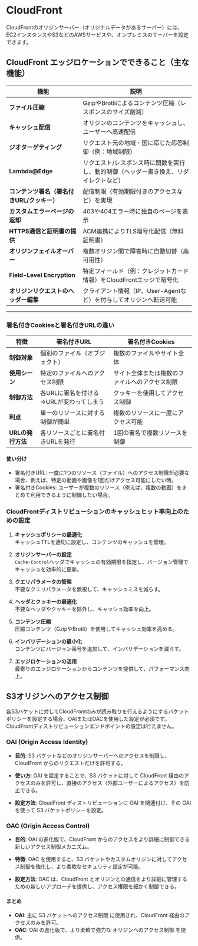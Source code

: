 # CloudFront

CloudFrontのオリジンサーバー（オリジナルデータがあるサーバー）には、EC2インスタンスやS3などのAWSサービスや、オンプレミスのサーバーを設定できます。

## CloudFront エッジロケーションでできること（主な機能）

| 機能 | 説明 |
|------|------|
| **ファイル圧縮** | GzipやBrotliによるコンテンツ圧縮（レスポンスのサイズ削減） |
| **キャッシュ配信** | オリジンのコンテンツをキャッシュし、ユーザーへ高速配信 |
| **ジオターゲティング** | リクエスト元の地域・国に応じた応答制御（例：地域制限） |
| **Lambda@Edge** | リクエスト/レスポンス時に関数を実行し、動的制御（ヘッダー書き換え、リダイレクトなど） |
| **コンテンツ署名（署名付きURL/クッキー）** | 配信制限（有効期限付きのアクセスなど）を実現 |
| **カスタムエラーページの返却** | 403や404エラー時に独自のページを表示 |
| **HTTPS通信と証明書の提供** | ACM連携によりTLS暗号化配信（無料証明書） |
| **オリジンフェイルオーバー** | 複数オリジン間で障害時に自動切替（高可用性） |
| **Field-Level Encryption** | 特定フィールド（例：クレジットカード情報）をCloudFrontエッジで暗号化 |
| **オリジンリクエストのヘッダー編集** | クライアント情報（IP、User-Agentなど）を付与してオリジンへ転送可能 |

---

### 署名付きCookiesと署名付きURLの違い

| 特徴                   | 署名付きURL                         | 署名付きCookies                    |
|------------------------|------------------------------------|-------------------------------------|
| **制御対象**           | 個別のファイル（オブジェクト）       | 複数のファイルやサイト全体         |
| **使用シーン**         | 特定のファイルへのアクセス制限     | サイト全体または複数のファイルへのアクセス制限 |
| **制御方法**           | 各URLに署名を付ける →URLが変わってしまう   | クッキーを使用してアクセス制御     |
| **利点**               | 単一のリソースに対する制御が簡単   | 複数のリソースに一度にアクセス可能 |
| **URLの発行方法**     | 各リソースごとに署名付きURLを発行   | 1回の署名で複数リソースを制御      |

#### 使い分け
- 署名付きURL: 一度に1つのリソース（ファイル）へのアクセス制限が必要な場合、例えば、特定の動画や画像を1回だけアクセス可能にしたい時。
- 署名付きCookies: ユーザーが複数のリソース（例えば、複数の動画）をまとめて利用できるように制御したい場合。

### CloudFrontディストリビューションのキャッシュヒット率向上のための設定

1. **キャッシュポリシーの最適化**  
   キャッシュTTLを適切に設定し、コンテンツのキャッシュを管理。

2. **オリジンサーバーの設定**  
   `Cache-Control`ヘッダでキャッシュの有効期限を指定し、バージョン管理でキャッシュを効率的に更新。

3. **クエリパラメータの管理**  
   不要なクエリパラメータを無視して、キャッシュミスを減らす。

4. **ヘッダとクッキーの最適化**  
   不要なヘッダやクッキーを除外し、キャッシュ効率を向上。

5. **コンテンツ圧縮**  
   圧縮コンテンツ（GzipやBrotli）を使用してキャッシュ効率を高める。

6. **インバリデーションの最小化**  
   コンテンツにバージョン番号を追加して、インバリデーションを減らす。

7. **エッジロケーションの活用**  
   最寄りのエッジロケーションからコンテンツを提供して、パフォーマンス向上。

## S3オリジンへのアクセス制御

各S3バケットに対してCloudFrontのみが読み取りを行えるようにするバケットポリシーを設定する場合、OAIまたはOACを使用した設定が必須です。CloudFrontディストリビューションエンドポイントの設定は行えません。

### OAI (Origin Access Identity)
- **目的**: S3 バケットなどのオリジンサーバーへのアクセスを制限し、CloudFront からのリクエストだけを許可する。

- **使い方**: OAI を設定することで、S3 バケットに対して CloudFront 経由のアクセスのみを許可し、直接のアクセス（外部ユーザーによるアクセス）を防止できる。

- **設定方法**: CloudFront ディストリビューションに OAI を関連付け、その OAI を使って S3 バケットポリシーを設定。

### OAC (Origin Access Control)
- **目的**: OAI の進化版で、CloudFront からのアクセスをより詳細に制御できる新しいアクセス制御メカニズム。

- **特徴**: OAC を使用すると、S3 バケットやカスタムオリジンに対してアクセス制御を強化し、より柔軟なセキュリティ設定が可能。

- **設定方法**: OAC は、CloudFront とオリジンとの通信をより詳細に管理するための新しいアプローチを提供し、アクセス権限を細かく制御できる。

#### まとめ
- **OAI**: 主に S3 バケットへのアクセス制限 に使用され、CloudFront 経由のアクセスのみを許可。
- **OAC**: OAI の進化版で、より柔軟で強力な オリジンへのアクセス制御 を提供。
